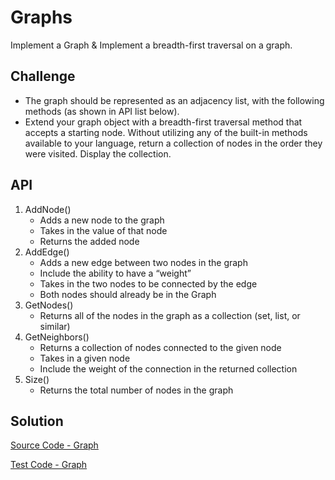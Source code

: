 # Graphs
Implement a Graph & Implement a breadth-first traversal on a graph.

## Challenge
* The graph should be represented as an adjacency list, with the following methods (as shown in API list below).
* Extend your graph object with a breadth-first traversal method that accepts a starting node. Without utilizing any of the built-in methods available to your language, return a collection of nodes in the order they were visited. Display the collection.

## API
  1. AddNode()
      * Adds a new node to the graph
      * Takes in the value of that node
      * Returns the added node
  2. AddEdge()
      * Adds a new edge between two nodes in the graph
      * Include the ability to have a “weight”
      * Takes in the two nodes to be connected by the edge
      * Both nodes should already be in the Graph
  3. GetNodes()
      * Returns all of the nodes in the graph as a collection (set, list, or similar)
  4. GetNeighbors()
      * Returns a collection of nodes connected to the given node
      * Takes in a given node
      * Include the weight of the connection in the returned collection
  5. Size()
      * Returns the total number of nodes in the graph
     
## Solution
[Source Code - Graph](https://github.com/leepj85/data-structures-and-algorithms/tree/master/code401challenges/src/main/java/code401challenges/graph)

[Test Code - Graph](https://github.com/leepj85/data-structures-and-algorithms/blob/master/code401challenges/src/test/java/code401challenges/graph/GraphTest.java)
